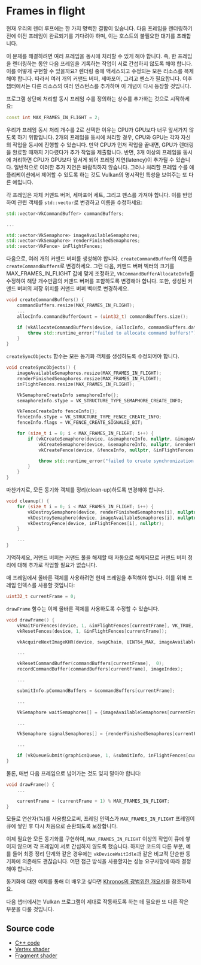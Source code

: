 # Frames in flight

현재 우리의 렌더 루프에는 한 가지 명백한 결함이 있습니다. 다음 프레임을 렌더링하기 전에 이전 프레임이 완료되기를 기다려야 하며, 이는 호스트의 불필요한 대기를 초래합니다.

이 문제를 해결하려면 여러 프레임을 동시에 처리할 수 있게 해야 합니다. 즉, 한 프레임을 렌더링하는 동안 다음 프레임을 기록하는 작업이 서로 간섭하지 않도록 해야 합니다. 이를 어떻게 구현할 수 있을까요? 렌더링 중에 액세스되고 수정되는 모든 리소스를 복제해야 합니다. 따라서 여러 개의 커맨드 버퍼, 세마포어, 그리고 펜스가 필요합니다. 이후 챕터에서는 다른 리소스의 여러 인스턴스를 추가하며 이 개념이 다시 등장할 것입니다.

프로그램 상단에 처리할 동시 프레임 수를 정의하는 상수를 추가하는 것으로 시작하세요:

```C++
const int MAX_FRAMES_IN_FLIGHT = 2;
```

우리가 프레임 동시 처리 개수를 2로 선택한 이유는 CPU가 GPU보다 너무 앞서가지 않도록 하기 위함입니다. 2개의 프레임을 동시에 처리할 경우, CPU와 GPU는 각자 자신의 작업을 동시에 진행할 수 있습니다. 만약 CPU가 먼저 작업을 끝내면, GPU가 렌더링을 완료할 때까지 기다렸다가 추가 작업을 제출합니다. 반면, 3개 이상의 프레임을 동시에 처리하면 CPU가 GPU보다 앞서게 되어 프레임 지연(latency)이 추가될 수 있습니다. 일반적으로 이러한 추가 지연은 바람직하지 않습니다. 그러나 처리할 프레임 수를 애플리케이션에서 제어할 수 있도록 하는 것도 Vulkan의 명시적인 특성을 보여주는 또 다른 예입니다.

각 프레임은 자체 커맨드 버퍼, 세마포어 세트, 그리고 펜스를 가져야 합니다. 이를 반영하여 관련 객체를 `std::vector`로 변경하고 이름을 수정하세요:

```C++
std::vector<VkCommandBuffer> commandBuffers;

...

std::vector<VkSemaphore> imageAvailableSemaphores;
std::vector<VkSemaphore> renderFinishedSemaphores;
std::vector<VkFence> inFlightFences;
```

다음으로, 여러 개의 커맨드 버퍼를 생성해야 합니다. `createCommandBuffer`의 이름을 `createCommandBuffers`로 변경하세요. 그런 다음, 커맨드 버퍼 벡터의 크기를 MAX_FRAMES_IN_FLIGHT 값에 맞게 조정하고, `VkCommandBufferAllocateInfo`를 수정하여 해당 개수만큼의 커맨드 버퍼를 포함하도록 변경해야 합니다. 또한, 생성된 커맨드 버퍼의 저장 위치를 커맨드 버퍼 벡터로 변경하세요.

```C++
void createCommandBuffers() {
    commandBuffers.resize(MAX_FRAMES_IN_FLIGHT);
    ...
    allocInfo.commandBufferCount = (uint32_t) commandBuffers.size();

    if (vkAllocateCommandBuffers(device, &allocInfo, commandBuffers.data()) != VK_SUCCESS) {
        throw std::runtime_error("failed to allocate command buffers!");
    }
}
```

`createSyncObjects` 함수는 모든 동기화 객체를 생성하도록 수정되어야 합니다.

```C++
void createSyncObjects() {
    imageAvailableSemaphores.resize(MAX_FRAMES_IN_FLIGHT);
    renderFinishedSemaphores.resize(MAX_FRAMES_IN_FLIGHT);
    inFlightFences.resize(MAX_FRAMES_IN_FLIGHT);

    VkSemaphoreCreateInfo semaphoreInfo{};
    semaphoreInfo.sType = VK_STRUCTURE_TYPE_SEMAPHORE_CREATE_INFO;

    VkFenceCreateInfo fenceInfo{};
    fenceInfo.sType = VK_STRUCTURE_TYPE_FENCE_CREATE_INFO;
    fenceInfo.flags = VK_FENCE_CREATE_SIGNALED_BIT;

    for (size_t i = 0; i < MAX_FRAMES_IN_FLIGHT; i++) {
        if (vkCreateSemaphore(device, &semaphoreInfo, nullptr, &imageAvailableSemaphores[i]) != VK_SUCCESS ||
            vkCreateSemaphore(device, &semaphoreInfo, nullptr, &renderFinishedSemaphores[i]) != VK_SUCCESS ||
            vkCreateFence(device, &fenceInfo, nullptr, &inFlightFences[i]) != VK_SUCCESS) {

            throw std::runtime_error("failed to create synchronization objects for a frame!");
        }
    }
}
```

마찬가지로, 모든 동기화 객체를 정리(clean-up)하도록 변경해야 합니다.

```C++
void cleanup() {
    for (size_t i = 0; i < MAX_FRAMES_IN_FLIGHT; i++) {
        vkDestroySemaphore(device, renderFinishedSemaphores[i], nullptr);
        vkDestroySemaphore(device, imageAvailableSemaphores[i], nullptr);
        vkDestroyFence(device, inFlightFences[i], nullptr);
    }

    ...
}
```

기억하세요, 커맨드 버퍼는 커맨드 풀을 해제할 때 자동으로 해제되므로 커맨드 버퍼 정리에 대해 추가로 작업할 필요가 없습니다.

매 프레임에서 올바른 객체를 사용하려면 현재 프레임을 추적해야 합니다. 이를 위해 프레임 인덱스를 사용할 것입니다:

```C++
uint32_t currentFrame = 0;
```

`drawFrame` 함수는 이제 올바른 객체를 사용하도록 수정할 수 있습니다.

```C++
void drawFrame() {
    vkWaitForFences(device, 1, &inFlightFences[currentFrame], VK_TRUE, UINT64_MAX);
    vkResetFences(device, 1, &inFlightFences[currentFrame]);

    vkAcquireNextImageKHR(device, swapChain, UINT64_MAX, imageAvailableSemaphores[currentFrame], VK_NULL_HANDLE, &imageIndex);

    ...

    vkResetCommandBuffer(commandBuffers[currentFrame],  0);
    recordCommandBuffer(commandBuffers[currentFrame], imageIndex);

    ...

    submitInfo.pCommandBuffers = &commandBuffers[currentFrame];

    ...

    VkSemaphore waitSemaphores[] = {imageAvailableSemaphores[currentFrame]};

    ...

    VkSemaphore signalSemaphores[] = {renderFinishedSemaphores[currentFrame]};

    ...

    if (vkQueueSubmit(graphicsQueue, 1, &submitInfo, inFlightFences[currentFrame]) != VK_SUCCESS) {
}
```

물론, 매번 다음 프레임으로 넘어가는 것도 잊지 말아야 합니다:

```C++
void drawFrame() {
    ...

    currentFrame = (currentFrame + 1) % MAX_FRAMES_IN_FLIGHT;
}
```

모듈로 연산자(%)를 사용함으로써, 프레임 인덱스가 `MAX_FRAMES_IN_FLIGHT` 프레임이 큐에 쌓인 후 다시 처음으로 순환되도록 보장합니다.

이제 필요한 모든 동기화를 구현하여, `MAX_FRAMES_IN_FLIGHT` 이상의 작업이 큐에 쌓이지 않으며 각 프레임이 서로 간섭하지 않도록 했습니다. 하지만 코드의 다른 부분, 예를 들어 최종 정리 단계와 같은 경우에는 `vkDeviceWaitIdle`과 같은 비교적 단순한 동기화에 의존해도 괜찮습니다. 어떤 접근 방식을 사용할지는 성능 요구사항에 따라 결정해야 합니다.

동기화에 대한 예제를 통해 더 배우고 싶다면 [Khronos의 광범위한 개요서](https://github.com/KhronosGroup/Vulkan-Docs/wiki/Synchronization-Examples#swapchain-image-acquire-and-present)를 참조하세요.

다음 챕터에서는 Vulkan 프로그램이 제대로 작동하도록 하는 데 필요한 또 다른 작은 부분을 다룰 것입니다.

## Source code
- [C++ code](https://vulkan-tutorial.com/code/16_frames_in_flight.cpp)
- [Vertex shader](https://vulkan-tutorial.com/code/09_shader_base.vert)
- [Fragment shader](https://vulkan-tutorial.com/code/09_shader_base.frag)